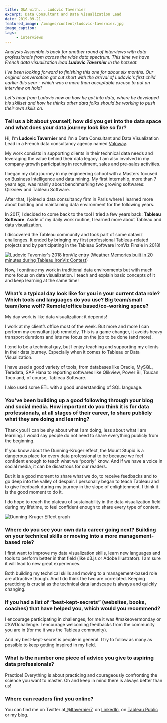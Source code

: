 ```yaml
---
title: Q&A with... Ludovic Tavernier
excerpt: Data Consultant and Data Visualization Lead
date: 2019-09-21
featured_image: /images/content/ludovic-tavernier.jpg
image_caption: 
tags: 
     - interviews
---
```

_Analysts Assemble is back for another round of interviews with data professionals from across the wide data spectrum. This time we have French data visualization lead **Ludovic Tavernier** in the hotseat._

*I've been looking forward to finishing this one for about six months. Our original conversation got cut short with 
the arrival of Ludovic's first child earlier this year - which was a more than acceptable excuse to put an interview on hold!*

*Let's hear from Ludovic now on how he got into data, where he developed his skillset and how he thinks 
other data folks should be working to push their own skills on.*

### Tell us a bit about yourself, how did you get into the data space and what does your data journey look like so far?

Hi, I’m **Ludovic Tavernier** and I’m a Data Consultant and Data Visualization Lead in a French data consultancy agency named [Valoway](https://www.valoway.com/).

My work consists in supporting clients in their technical data needs and leveraging the value behind their data legacy. I am also involved in my company growth participating in recruitment, sales and pre-sales activities.
 
I began my data journey in my engineering school with a Masters focused on Business Intelligence and data mining. My first internship, more than 7 years ago, was mainly about benchmarking two growing softwares: Qlikview and Tableau Software.

After that, I joined a data consultancy firm in Paris where I learned more about building and maintaining data environment for the following years.

In 2017, I decided to come back to the tool I tried a few years back: **Tableau Software**. Aside of my daily work routine, I learned more about Tableau and data visualization.

I discovered the Tableau community and took part of some dataviz challenges. It ended by bringing my first professional Tableau-related projects and by participating in the Tableau Software IronViz Finale in 2018!

![Ludovic Tavernier's 2018 IronViz entry](/images/content/ludovic-tavernier-ironviz2018.png)
([Weather Memories built in 20 minutes during Tableau IronViz Contest](https://public.tableau.com/views/weathermemories/weathermemories?:embed=y&:display_count=yes&:toolbar=no&:origin=viz_share_link))

 
Now, I continue my work in traditional data environments but with much more focus on data visualization. I teach and explain basic concepts of it and keep learning at the same time!

### What’s a typical day look like for you in your current data role? Which tools and languages do you use? Big team/small team/lone wolf? Remote/office based/co-working space?

My day work is like data visualization: it depends!
 
I work at my client’s office most of the week. But more and more I can perform my consultant job remotely. This is a game changer, it avoids heavy transport durations and lets me focus on the job to be done (and more). 
 
I tend to be a technical guy, but I enjoy teaching and supporting my clients in their data journey. Especially when it comes to Tableau or Data Visualization.

I have used a good variety of tools, from databases like Oracle, MySQL, Teradata, SAP Hana to reporting softwares like Qlikview, Power BI, Toucan Toco and, of course, Tableau Software.

I also used some ETL with a good understanding of SQL language.

### You've been building up a good following through your blog and social media. How important do you think it is for data professionals, at all stages of their career, to share publicly what they are doing and learning?

Thank you! I can be shy about what I am doing, less about what I am learning. I would say people do not need to share everything publicly from the beginning.

If you know about the Dunning-Kruger effect, the Mount Stupid is a dangerous place for every data professional to be because we feel confident enough to teach what we “poorly” know. And if we have a voice in social media, it can be disastrous for our readers.

But it is a good moment to share what we do, to receive feedbacks and to go deep into the valley of despair. I personally began to teach Tableau and to give feedback during my journey in the slope of enlightenment. I think it is the good moment to do it.

I do hope to reach the plateau of sustainability in the data visualization field during my lifetime, to feel confident enough to share every type of content.

![Dunning-Kruger Effect graph](/images/content/dunning-kruger-effect.jpg)

### Where do you see your own data career going next? Building on your technical skills or moving into a more management-based role?

I first want to improve my data visualization skills, learn new languages and tools to perform better in that field (like d3.js or Adobe Illustrator). I am sure it will lead to new great experiences.
 
Both building my technical skills and moving to a management-based role are attractive though. And I do think the two are correlated. Keeping practicing is crucial as the technical data landscape is always and quickly changing.

### If you had a list of “best-kept-secrets” (websites, books, coaches) that have helped you, which would you recommend?

I encourage participating in challenges, for me it was #makeovermonday or #SWDchallenge. I encourage welcoming feedbacks from the community you are in (for me it was the Tableau community).

And my best-kept-secret is people in general. I try to follow as many as possible to keep getting inspired in my field.

### What is the number one piece of advice you give to aspiring data professionals?

Practice! Everything is about practicing and courageously confronting the science you want to master. Oh and keep in mind there is always better than us!

### Where can readers find you online?

You can find me on Twitter at[ @ltavernier7](https://twitter.com/ltavernier7), on [LinkedIn](https://www.linkedin.com/in/ludovic-tavernier/), on [Tableau Public](https://public.tableau.com/profile/ludovic.tavernier#!/) or my [blog](https://greatified.com/).